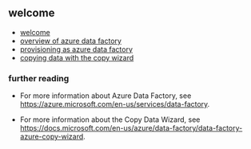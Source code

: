 ## welcome

- [welcome](https://www.youtube.com/watch?v=sH8Ifq3s01E)
- [overview of azure data factory](https://www.youtube.com/watch?v=K4xxD2jOCfY)
- [provisioning as azure data factory](https://www.youtube.com/watch?v=RQOuC2i-CQ0)
- [copying data with the copy wizard](https://www.youtube.com/watch?time_continue=291&v=LGn3n32hKCs)

### further reading

- For more information about Azure Data Factory, see https://azure.microsoft.com/en-us/services/data-factory.

- For more information about the Copy Data Wizard, see https://docs.microsoft.com/en-us/azure/data-factory/data-factory-azure-copy-wizard.


